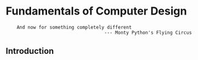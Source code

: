 # Fundamentals of Computer Design
```
	And now for something completely different
									--- Monty Python's Flying Circus
```

## Introduction
